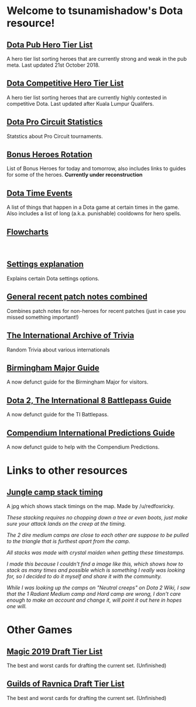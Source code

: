 # Welcome to tsunamishadow's Dota resource!


## [Dota Pub Hero Tier List](/bonusheroes/dotatierlist)

A hero tier list sorting heroes that are currently strong and weak in the pub meta. Last updated 21st October 2018.

## [Dota Competitive Hero Tier List](/bonusheroes/comptierlist)

A hero tier list sorting heroes that are currently highly contested in competitive Dota. Last updated after Kuala Lumpur Qualifers.

## [Dota Pro Circuit Statistics](/bonusheroes/procircuit)

Statstics about Pro Circuit tournaments.

## [Bonus Heroes Rotation](/bonusheroes/bonusheroes)

List of Bonus Heroes for today and tomorrow, also includes links to guides for some of the heroes. **Currently under reconstruction**

## [Dota Time Events](/bonusheroes/dotatimeevents)

A list of things that happen in a Dota game at certain times in the game. Also includes a list of long (a.k.a. punishable) cooldowns for hero spells.

## [Flowcharts](/bonusheroes/flowcharts)

<br>

## [Settings explanation](/bonusheroes/dotasettings)

Explains certain Dota settings options.

## [General recent patch notes combined](/bonusheroes/generalpatchnotes)

Combines patch notes for non-heroes for recent patches (just in case you missed something important!)

## [The International Archive of Trivia](/bonusheroes/tiarchives)

Random Trivia about various internationals

## [Birmingham Major Guide](/bonusheroes/Birmingham)

A now defunct guide for the Birmingham Major for visitors.

## [Dota 2, The International 8 Battlepass Guide](/bonusheroes/battlepass)

A now defunct guide for the TI Battlepass.

## [Compendium International Predictions Guide](/bonusheroes/predictions)

A now defunct guide to help with the Compendium Predictions.

# Links to other resources

## [Jungle camp stack timing](https://i.redd.it/cektd9j3eb311.jpg)

A jpg which shows stack timings on the map. Made by /u/redfoxricky.

*These stacking requires no chopping down a tree or even boots, just make sure your attack lands on the creep at the timing.*

*The 2 dire medium camps are close to each other are suppose to be pulled to the triangle that is furthest apart from the camp.*

*All stacks was made with crystal maiden when getting these timestamps.*

*I made this because I couldn't find a image like this, which shows how to stack as many times and possible which is something I really was looking for, so I decided to do it myself and share it with the community.*

*While I was looking up the camps on "Neutral creeps" on Dota 2 Wiki, I saw that the 1 Radiant Medium camp and Hard camp are wrong, I don't care enough to make an account and change it, will point it out here in hopes one will.*

# Other Games

## [Magic 2019 Draft Tier List](/bonusheroes/magicdrafttier)

The best and worst cards for drafting the current set. (Unfinished)

## [Guilds of Ravnica Draft Tier List](/bonusheroes/magicdrafttier2)

The best and worst cards for drafting the current set. (Unfinished)
